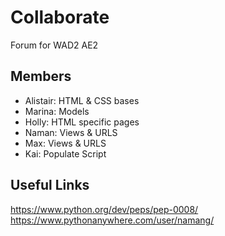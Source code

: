 # Collaborate
Forum for WAD2 AE2

## Members
- Alistair: HTML & CSS bases
- Marina: Models
- Holly: HTML specific pages
- Naman: Views & URLS
- Max: Views & URLS
- Kai: Populate Script

## Useful Links
https://www.python.org/dev/peps/pep-0008/
https://www.pythonanywhere.com/user/namang/
